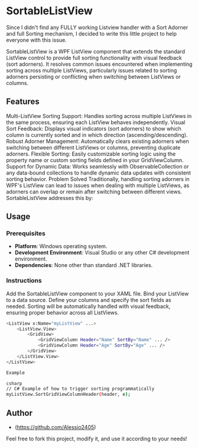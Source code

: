 # SortableListView

Since I didn't find any FULLY working Listview handler with a Sort Adorner and full Sorting mechanism, I decided to write this little project to help everyone with this issue.

SortableListView is a WPF ListView component that extends the standard ListView control to provide full sorting functionality with visual feedback (sort adorners). It resolves common issues encountered when implementing sorting across multiple ListViews, particularly issues related to sorting adorners persisting or conflicting when switching between ListViews or columns.



## Features

Multi-ListView Sorting Support: Handles sorting across multiple ListViews in the same process, ensuring each ListView behaves independently.
Visual Sort Feedback: Displays visual indicators (sort adorners) to show which column is currently sorted and in which direction (ascending/descending).
Robust Adorner Management: Automatically clears existing adorners when switching between different ListViews or columns, preventing duplicate adorners.
Flexible Sorting: Easily customizable sorting logic using the property name or custom sorting fields defined in your GridViewColumn.
Support for Dynamic Data: Works seamlessly with ObservableCollection or any data-bound collections to handle dynamic data updates with consistent sorting behavior.
Problem Solved
Traditionally, handling sorting adorners in WPF's ListView can lead to issues when dealing with multiple ListViews, as adorners can overlap or remain after switching between different views. SortableListView addresses this by:



## Usage

### Prerequisites

- **Platform**: Windows operating system.
- **Development Environment**: Visual Studio or any other C# development environment.
- **Dependencies**: None other than standard .NET libraries.



### Instructions

Add the SortableListView component to your XAML file.
Bind your ListView to a data source.
Define your columns and specify the sort fields as needed.
Sorting will be automatically handled with visual feedback, ensuring proper behavior across all ListViews.

```bash
<ListView x:Name="myListView" ...>
    <ListView.View>
        <GridView>
            <GridViewColumn Header="Name" SortBy="Name" ... />
            <GridViewColumn Header="Age" SortBy="Age" ... />
        </GridView>
    </ListView.View>
</ListView>

Example

csharp
// C# Example of how to trigger sorting programmatically
myListView.SortGridViewColumnHeader(header, e);
```



## Author

- (https://github.com/Alessio2405)

Feel free to fork this project, modify it, and use it according to your needs!

